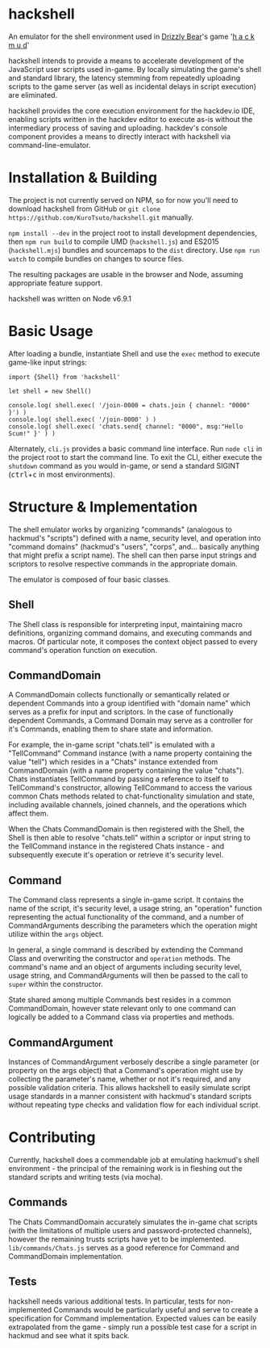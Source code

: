 # hackshell
An emulator for the shell environment used in [Drizzly Bear](http://drizzlybear.com/)'s game '[h a c k m u d](https://www.hackmud.com/)'

hackshell intends to provide a means to accelerate development of the JavaScript user scripts used in-game. By locally simulating the game's shell and standard library, the latency stemming from repeatedly uploading scripts to the game server (as well as incidental delays in script execution) are eliminated.

hackshell provides the core execution environment for the hackdev.io IDE, enabling scripts written in the hackdev editor to execute as-is without the intermediary process of saving and uploading. hackdev's console component provides a means to directly interact with hackshell via command-line-emulator.

# Installation & Building
The project is not currently served on NPM, so for now you'll need to download hackshell from GitHub or `git clone https://github.com/KuroTsuto/hackshell.git` manually.

`npm install --dev` in the project root to install development dependencies, then `npm run build` to compile UMD (`hackshell.js`) and ES2015 (`hackshell.mjs`) bundles and sourcemaps to the `dist` directory. Use `npm run watch` to compile bundles on changes to source files.

The resulting packages are usable in the browser and Node, assuming appropriate feature support.

hackshell was written on Node v6.9.1

# Basic Usage
After loading a bundle, instantiate Shell and use the `exec` method to execute game-like input strings:

```
import {Shell} from 'hackshell'

let shell = new Shell()

console.log( shell.exec( '/join-0000 = chats.join { channel: "0000" }') )
console.log( shell.exec( '/join-0000' ) )
console.log( shell.exec( 'chats.send{ channel: "0000", msg:"Hello Scum!" }' ) )
```

Alternately, `cli.js` provides a basic command line interface. Run `node cli` in the project root to start the command line. To exit the CLI, either execute the `shutdown` command as you would in-game, or send a standard SIGINT (<kbd>ctrl</kbd>+<kbd>c</kbd> in most environments). 

# Structure & Implementation
The shell emulator works by organizing "commands" (analogous to hackmud's "scripts") defined with a name, security level, and operation into "command domains" (hackmud's "users", "corps", and... basically anything that might prefix a script name). The shell can then parse input strings and scriptors to resolve respective commands in the appropriate domain.

The emulator is composed of four basic classes.

## Shell
The Shell class is responsible for interpreting input, maintaining macro definitions, organizing command domains, and executing commands and macros. Of particular note, it composes the context object passed to every command's operation function on execution.

## CommandDomain
A CommandDomain collects functionally or semantically related or dependent Commands into a group identified with "domain name" which serves as a prefix for input and scriptors. In the case of functionally dependent Commands, a Command Domain may serve as a controller for it's Commands, enabling them to share state and information.

For example, the in-game script "chats.tell" is emulated with a "TellCommand" Command instance (with a name property containing the value "tell") which resides in a "Chats" instance extended from CommandDomain (with a name property containing the value "chats"). Chats instantiates TellCommand by passing a reference to itself to TellCommand's constructor, allowing TellCommand to access the various common Chats methods related to chat-functionality simulation and state, including available channels, joined channels, and the operations which affect them.

When the Chats CommandDomain is then registered with the Shell, the Shell is then able to resolve "chats.tell" within a scriptor or input string to the TellCommand instance in the registered Chats instance - and subsequently execute it's operation or retrieve it's security level.

## Command
The Command class represents a single in-game script. It contains the name of the script, it's security level, a usage string, an "operation" function representing the actual functionality of the command, and a number of CommandArguments describing the parameters which the operation might utilize within the `args` object.

In general, a single command is described by extending the Command Class and overwriting the constructor and `operation` methods. The command's name and an object of arguments including security level, usage string, and CommandArguments will then be passed to the call to `super` within the constructor.

State shared among multiple Commands best resides in a common CommandDomain, however state relevant only to one command can logically be added to a Command class via properties and methods.

## CommandArgument
Instances of CommandArgument verbosely describe a single parameter (or property on the args object) that a Command's operation might use by collecting the parameter's name, whether or not it's required, and any possible validation criteria. This allows hackshell to easily simulate script usage standards in a manner consistent with hackmud's standard scripts without repeating type checks and validation flow for each individual script.

# Contributing
Currently, hackshell does a commendable job at emulating hackmud's shell environment - the principal of the remaining work is in fleshing out the standard scripts and writing tests (via mocha).

## Commands
The Chats CommandDomain accurately simulates the in-game chat scripts (with the limitations of multiple users and password-protected channels), however the remaining trusts scripts have yet to be implemented. `lib/commands/Chats.js` serves as a good reference for Command and CommandDomain implementation.

## Tests
hackshell needs various additional tests. In particular, tests for non-implemented Commands would be particularly useful and serve to create a specification for Command implementation. Expected values can be easily extrapolated from the game - simply run a possible test case for a script in hackmud and see what it spits back.
